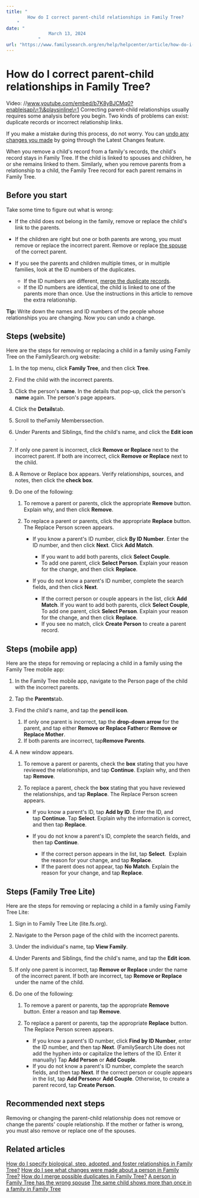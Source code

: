 ```yaml
---
title: "
        How do I correct parent-child relationships in Family Tree?
    "
date: "
                March 13, 2024
            "
url: "https://www.familysearch.org/en/help/helpcenter/article/how-do-i-correct-parent-child-relationships-in-family-tree"
---
```


# How do I correct parent\-child relationships in Family Tree?

Video: //www.youtube.com/embed/b7K8yBJCMq0?enablejsapi\=1\&playsinline\=1
Correcting parent\-child relationships usually requires some analysis before you begin. Two kinds of problems can exist: duplicate records or incorrect relationship links.

If you make a mistake during this process, do not worry. You can [undo any changes you made](https://www.familysearch.org/en/help/helpcenter/article/how-do-i-undo-an-incorrect-change-in-family-tree) by going through the Latest Changes feature.

When you remove a child's record from a family's records, the child's record stays in Family Tree. If the child is linked to spouses and children, he or she remains linked to them. Similarly, when you remove parents from a relationship to a child, the Family Tree record for each parent remains in Family Tree.

## Before you start

Take some time to figure out what is wrong:

* If the child does not belong in the family, remove or replace the child's link to the parents.
* If the children are right but one or both parents are wrong, you must remove or replace the incorrect parent. Remove or replace [the spouse](https://www.familysearch.org/en/help/helpcenter/article/a-person-in-family-tree-has-the-wrong-spouse) of the correct parent.
* If you see the parents and children multiple times, or in multiple families, look at the ID numbers of the duplicates.

	+ If the ID numbers are different, [merge the duplicate records](https://www.familysearch.org/en/help/helpcenter/article/how-do-i-merge-possible-duplicates-in-family-tree).
	+ If the ID numbers are identical, the child is linked to one of the parents more than once. Use the instructions in this article to remove the extra relationship.

**Tip:** Write down the names and ID numbers of the people whose relationships you are changing. Now you can undo a change.

## Steps (website)

Here are the steps for removing or replacing a child in a family using Family Tree on the FamilySearch.org website:

1. In the top menu, click **Family Tree**, and then click **Tree**.
2. Find the child with the incorrect parents.
3. Click the person's **name**. In the details that pop\-up, click the person's **name** again. The person's page appears.
4. Click the **Details**tab.
5. Scroll to theFamily Memberssection.
6. Under Parents and Siblings, find the child's name, and click the **Edit icon**
.
7. If only one parent is incorrect, click **Remove or Replace** next to the incorrect parent. If both are incorrect, click **Remove or Replace** next to the child.
8. A Remove or Replace box appears. Verify relationships, sources, and notes, then click the **check box**.
9. Do one of the following:

	1. To remove a parent or parents, click the appropriate **Remove** button. Explain why, and then click **Remove**.
	2. To replace a parent or parents, click the appropriate **Replace** button. The Replace Person screen appears.
	
		* If you know a parent's ID number, click **By ID Number**. Enter the ID number, and then click **Next**. Click **Add Match**.
		
			+ If you want to add both parents, click **Select Couple**.
			+ To add one parent, click **Select Person**. Explain your reason for the change, and then click **Replace**.
		* If you do not know a parent's ID number, complete the search fields, and then click **Next**.
		
			+ If the correct person or couple appears in the list, click **Add Match**. If you want to add both parents, click **Select Couple**, To add one parent, click **Select Person**. Explain your reason for the change, and then click **Replace**.
			+ If you see no match, click **Create Person** to create a parent record.

## Steps (mobile app)

Here are the steps for removing or replacing a child in a family using the Family Tree mobile app:

1. In the Family Tree mobile app, navigate to the Person page of the child with the incorrect parents.
2. Tap the **Parents**tab.
3. Find the child's name, and tap the **pencil icon**.

	1. If only one parent is incorrect, tap the **drop\-down arrow** for the parent, and tap either **Remove or Replace Father**or **Remove or Replace Mother**.
	2. If both parents are incorrect, tap**Remove Parents**.
4. A new window appears. 

	1. To remove a parent or parents, check the **box** stating that you have reviewed the relationships, and tap **Continue**. Explain why, and then tap **Remove**.
	2. To replace a parent, check the **box** stating that you have reviewed the relationships, and tap **Replace**. The Replace Person screen appears.
	
		* If you know a parent's ID, tap **Add by ID**. Enter the ID, and tap **Continue**. Tap **Select**. Explain why the information is correct, and then tap **Replace**.
		* If you do not know a parent's ID, complete the search fields, and then tap **Continue**.
		
			+ If the correct person appears in the list, tap **Select**.  Explain the reason for your change, and tap **Replace**.
			+ If the parent does not appear, tap **No Match**. Explain the reason for your change, and tap **Replace**.

## Steps (Family Tree Lite)

Here are the steps for removing or replacing a child in a family using Family Tree Lite:

1. Sign in to Family Tree Lite (lite.fs.org).
2. Navigate to the Person page of the child with the incorrect parents.
3. Under the individual's name, tap **View Family**.
4. Under Parents and Siblings, find the child's name, and tap the **Edit** **icon**.
5. If only one parent is incorrect, tap **Remove or Replace** under the name of the incorrect parent. If both are incorrect, tap **Remove or Replace** under the name of the child.
6. Do one of the following:

	1. To remove a parent or parents, tap the appropriate **Remove** button. Enter a reason and tap **Remove**.
	2. To replace a parent or parents, tap the appropriate **Replace** button. The Replace Person screen appears.
	
		* If you know a parent's ID number, click **Find by ID Number**, enter the ID number, and then tap **Next**. (FamilySearch Lite does not add the hyphen into or capitalize the letters of the ID. Enter it manually) Tap **Add Person** or **Add Couple**.
		* If you do not know a parent's ID number, complete the search fields, and then tap **Next**. If the correct person or couple appears in the list, tap **Add Person**or **Add Couple**. Otherwise, to create a parent record, tap **Create Person**.

## Recommended next steps

Removing or changing the parent\-child relationship does not remove or change the parents' couple relationship. If the mother or father is wrong, you must also remove or replace one of the spouses.

## Related articles

[How do I specify biological, step, adopted, and foster relationships in Family Tree?](https://www.familysearch.org/en/help/helpcenter/article/how-do-i-specify-biological-step-adopted-and-foster-relationships-in-family-tree)
[How do I see what changes were made about a person in Family Tree?](https://www.familysearch.org/en/help/helpcenter/article/how-do-i-see-what-changes-have-been-made-about-a-person-in-family-tree)
[How do I merge possible duplicates in Family Tree?](https://www.familysearch.org/en/help/helpcenter/article/how-do-i-merge-possible-duplicates-in-family-tree)
[A person in Family Tree has the wrong spouse](https://www.familysearch.org/en/help/helpcenter/article/a-person-in-family-tree-has-the-wrong-spouse)
[The same child shows more than once in a family in Family Tree](https://www.familysearch.org/en/help/helpcenter/article/the-same-child-shows-more-than-once-in-a-family-in-family-tree)